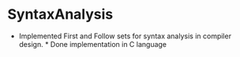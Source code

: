 # SyntaxAnalysis
* Implemented First and Follow sets for syntax analysis in compiler design. * Done implementation in C language
